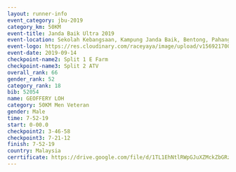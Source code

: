 ```yaml
---
layout: runner-info 
event_category: jbu-2019 
category_km: 50KM 
event-title: Janda Baik Ultra 2019
event-location: Sekolah Kebangsaan, Kampung Janda Baik, Bentong, Pahang, Malaysia 
event-logo: https://res.cloudinary.com/raceyaya/image/upload/v1569217009/logo/janda-baik_vch1pc.jpg 
event-date: 2019-09-14 
checkpoint-name2: Split 1 E Farm 
checkpoint-name3: Split 2 ATV 
overall_rank: 66
gender_rank: 52
category_rank: 18
bib: 52054
name: GEOFFERY LOH
category: 50KM Men Veteran
gender: Male
time: 7-52-19
start: 0-00.0
checkpoint2: 3-46-58
checkpoint3: 7-21-12
finish: 7-52-19
country: Malaysia
cerrtificate: https://drive.google.com/file/d/1TL1EhNtlRWpGJuXZMckZbGRzHeqVeu8w/view?usp=sharing
---
```

